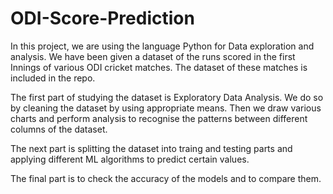 # ODI-Score-Prediction

In this project, we are using the language Python for Data exploration and analysis. We have been given a dataset of the runs scored in the first Innings of various ODI cricket matches. The dataset of these matches is included in the repo.

The first part of studying the dataset is Exploratory Data Analysis. We do so by cleaning the dataset by using appropriate means. Then we draw various charts and perform analysis to recognise the patterns between different columns of the dataset.

The next part is splitting the dataset into traing and testing parts and applying different ML algorithms to predict certain values.

The final part is to check the accuracy of the models and to compare them.
